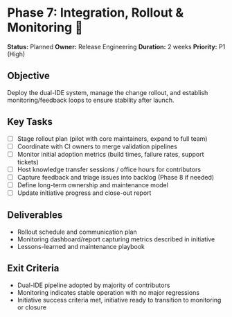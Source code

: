 # Phase 7: Integration, Rollout & Monitoring 🚀

**Status:** Planned
**Owner:** Release Engineering
**Duration:** 2 weeks
**Priority:** P1 (High)

## Objective

Deploy the dual-IDE system, manage the change rollout, and establish monitoring/feedback loops to ensure stability after launch.

## Key Tasks

- [ ] Stage rollout plan (pilot with core maintainers, expand to full team)
- [ ] Coordinate with CI owners to merge validation pipelines
- [ ] Monitor initial adoption metrics (build times, failure rates, support tickets)
- [ ] Host knowledge transfer sessions / office hours for contributors
- [ ] Capture feedback and triage issues into backlog (Phase 8 if needed)
- [ ] Define long-term ownership and maintenance model
- [ ] Update initiative progress and close-out report

## Deliverables

- Rollout schedule and communication plan
- Monitoring dashboard/report capturing metrics described in initiative
- Lessons-learned and maintenance playbook

## Exit Criteria

- Dual-IDE pipeline adopted by majority of contributors
- Monitoring indicates stable operation with no major regressions
- Initiative success criteria met, initiative ready to transition to monitoring or closure
